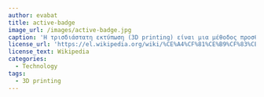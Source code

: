 ```yaml
---
author: evabat
title: active-badge
image_url: /images/active-badge.jpg
caption: 'Η τρισδιάστατη εκτύπωση (3D printing) είναι μια μέθοδος προσθετικής κατασκευής στην οποία κατασκευάζονται αντικείμενα μέσω της διαδοχικής πρόσθεσης επάλληλων στρώσεων υλικού. Στη τρισδιάστατη εκτύπωση μπορούν να χρησιμοποιηθούν διάφοροι τύποι υλικού, κυρίως κεραμικά και πολυμερή'
license_url: 'https://el.wikipedia.org/wiki/%CE%A4%CF%81%CE%B9%CF%83%CE%B4%CE%B9%CE%AC%CF%83%CF%84%CE%B1%CF%84%CE%B7_%CE%B5%CE%BA%CF%84%CF%8D%CF%80%CF%89%CF%83%CE%B7'
license_text: Wikipedia
categories:
  - Technology
tags:
  - 3D printing
---
```

